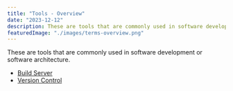 ```yaml
---
title: "Tools - Overview"
date: "2023-12-12"
description: These are tools that are commonly used in software development or software architecture.
featuredImage: "./images/terms-overview.png"
---
```


These are tools that are commonly used in software development or software architecture.

- [Build Server](/tools/build-server)
- [Version Control](/tools/version-control)